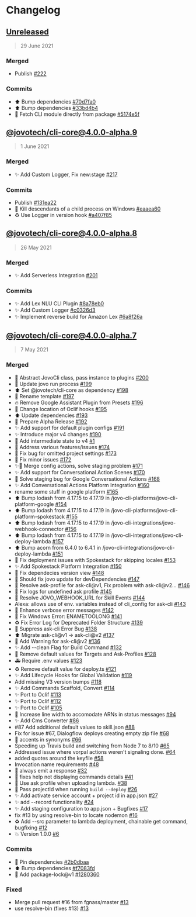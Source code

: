 # Changelog
## [Unreleased](https://github.com/rubenaeg/jovo-cli/compare/@jovotech/cli-core@4.0.0-alpha.9...HEAD)

> 29 June 2021

### Merged
- Publish [#222](https://github.com/rubenaeg/jovo-cli/pull/222)

### Commits 
- :arrow_up: Bump dependencies [#70d7fa0](https://github.com/rubenaeg/jovo-cli/commit/70d7fa0d9de0b22bea51da3bf632f8dfa75be9fa)
- :arrow_up: Bump dependencies [#33bd4b4](https://github.com/rubenaeg/jovo-cli/commit/33bd4b4628dd8c3d694dd2957126aee73c4ea415)
- :bug: Fetch CLI module directly from package [#5174e5f](https://github.com/rubenaeg/jovo-cli/commit/5174e5fa80857a9be3f8313f0cb0659d14433252)

## [@jovotech/cli-core@4.0.0-alpha.9](https://github.com/rubenaeg/jovo-cli/compare/@jovotech/cli-core@4.0.0-alpha.8...@jovotech/cli-core@4.0.0-alpha.9)

> 1 June 2021

### Merged
- ✨ Add Custom Logger, Fix new:stage [#217](https://github.com/rubenaeg/jovo-cli/pull/217)

### Commits 
- Publish [#131ea22](https://github.com/rubenaeg/jovo-cli/commit/131ea22b04f59676a4099f13cacab478ca58035e)
- :bug: Kill descendants of a child process on Windows [#eaaea60](https://github.com/rubenaeg/jovo-cli/commit/eaaea60633f0c5fed42d5f45d384d4385fd580e6)
- :recycle: Use Logger in version hook [#a407f85](https://github.com/rubenaeg/jovo-cli/commit/a407f85daf95150b08419dee6daf7fd3bdd049fd)

## [@jovotech/cli-core@4.0.0-alpha.8](https://github.com/rubenaeg/jovo-cli/compare/@jovotech/cli-core@4.0.0-alpha.7...@jovotech/cli-core@4.0.0-alpha.8)

> 26 May 2021

### Merged
- ✨ Add Serverless Integration [#201](https://github.com/rubenaeg/jovo-cli/pull/201)

### Commits 
- :sparkles: Add Lex NLU CLI Plugin [#8a78eb0](https://github.com/rubenaeg/jovo-cli/commit/8a78eb0b71fafa1fc4da4861965ec69dfe899071)
- :sparkles: Add Custom Logger [#c0326d3](https://github.com/rubenaeg/jovo-cli/commit/c0326d3ce35f8c26dc8e70316041f9c8fd807435)
- :sparkles: Implement reverse build for Amazon Lex [#6a8f26a](https://github.com/rubenaeg/jovo-cli/commit/6a8f26a3607b34bea714f32fbb38c65e799b1fad)

## [@jovotech/cli-core@4.0.0-alpha.7]()

> 7 May 2021

### Merged
- 🚚 Abstract JovoCli class, pass instance to plugins [#200](https://github.com/rubenaeg/jovo-cli/pull/200)
- 🔨 Update jovo run process [#199](https://github.com/rubenaeg/jovo-cli/pull/199)
- ⬆️ Set @jovotech/cli-core as dependency [#198](https://github.com/rubenaeg/jovo-cli/pull/198)
- 🚚 Rename template [#197](https://github.com/rubenaeg/jovo-cli/pull/197)
- 🔥 Remove Google Assistant Plugin from Presets [#196](https://github.com/rubenaeg/jovo-cli/pull/196)
- 🐛 Change location of Oclif hooks [#195](https://github.com/rubenaeg/jovo-cli/pull/195)
- ⬆️ Update dependencies [#193](https://github.com/rubenaeg/jovo-cli/pull/193)
- 🔖 Prepare Alpha Release [#192](https://github.com/rubenaeg/jovo-cli/pull/192)
- ✨ Add support for default plugin configs [#191](https://github.com/rubenaeg/jovo-cli/pull/191)
- ✨ Introduce major v4 changes [#190](https://github.com/rubenaeg/jovo-cli/pull/190)
- 🚧 Add intermediate state to v4 [#1](https://github.com/rubenaeg/jovo-cli/pull/1)
- 🐛 Address various features/issues [#174](https://github.com/rubenaeg/jovo-cli/pull/174)
- 🐛 Fix bug for omitted project settings [#173](https://github.com/rubenaeg/jovo-cli/pull/173)
- 🐛 Fix minor issues [#172](https://github.com/rubenaeg/jovo-cli/pull/172)
- ✨🐛 Merge config actions, solve staging problem [#171](https://github.com/rubenaeg/jovo-cli/pull/171)
- ✨ Add support for Conversational Action Scenes [#170](https://github.com/rubenaeg/jovo-cli/pull/170)
- 🐛 Solve staging bug for Google Conversational Actions [#168](https://github.com/rubenaeg/jovo-cli/pull/168)
- ✨ Add Conversational Actions Platform Integration [#160](https://github.com/rubenaeg/jovo-cli/pull/160)
- rename some stuff in google platform [#165](https://github.com/rubenaeg/jovo-cli/pull/165)
- ⬆️ Bump lodash from 4.17.15 to 4.17.19 in /jovo-cli-platforms/jovo-cli-platform-google [#154](https://github.com/rubenaeg/jovo-cli/pull/154)
- ⬆️ Bump lodash from 4.17.15 to 4.17.19 in /jovo-cli-platforms/jovo-cli-platform-spokestack [#155](https://github.com/rubenaeg/jovo-cli/pull/155)
- ⬆️ Bump lodash from 4.17.15 to 4.17.19 in /jovo-cli-integrations/jovo-webhook-connector [#156](https://github.com/rubenaeg/jovo-cli/pull/156)
- ⬆️ Bump lodash from 4.17.15 to 4.17.19 in /jovo-cli-integrations/jovo-cli-deploy-lambda [#157](https://github.com/rubenaeg/jovo-cli/pull/157)
- ⬆️ Bump acorn from 6.4.0 to 6.4.1 in /jovo-cli-integrations/jovo-cli-deploy-lambda [#151](https://github.com/rubenaeg/jovo-cli/pull/151)
- 🐛 Fix deployment issues with Spokestack for skipping locales [#153](https://github.com/rubenaeg/jovo-cli/pull/153)
- ✨ Add Spokestack Platform Integration [#150](https://github.com/rubenaeg/jovo-cli/pull/150)
- :bug: Fix dependecies version view [#148](https://github.com/rubenaeg/jovo-cli/pull/148)
- :bug: Should fix jovo update for devDependencies [#147](https://github.com/rubenaeg/jovo-cli/pull/147)
- 🐛 Resolve ask-profile for ask-cli@v1, Fix problem with ask-cli@v2… [#146](https://github.com/rubenaeg/jovo-cli/pull/146)
- 🐛 Fix logs for undefined ask profile [#145](https://github.com/rubenaeg/jovo-cli/pull/145)
- 🐛 Resolve JOVO_WEBHOOK_URL for Skill Events [#144](https://github.com/rubenaeg/jovo-cli/pull/144)
- Alexa: allows use of env. variables instead of cli_config for ask-cli [#143](https://github.com/rubenaeg/jovo-cli/pull/143)
- 🥅 Enhance verbose error messages [#142](https://github.com/rubenaeg/jovo-cli/pull/142)
- 🏁 Fix Windows Error: ENAMETOOLONG [#141](https://github.com/rubenaeg/jovo-cli/pull/141)
- ♻️ Fix Error Log for Deprecated Folder Structure [#139](https://github.com/rubenaeg/jovo-cli/pull/139)
- 🐛 Suppress ask-cli Error Bug [#138](https://github.com/rubenaeg/jovo-cli/pull/138)
- ⬆️ Migrate ask-cli@v1 -&gt; ask-cli@v2 [#137](https://github.com/rubenaeg/jovo-cli/pull/137)
- 💩 Add Warning for ask-cli@v2 [#136](https://github.com/rubenaeg/jovo-cli/pull/136)
- ✨ Add --clean Flag for Build Command [#132](https://github.com/rubenaeg/jovo-cli/pull/132)
- 🐛 Remove default values for Targets and Ask-Profiles [#128](https://github.com/rubenaeg/jovo-cli/pull/128)
- 🚑 Require .env values [#123](https://github.com/rubenaeg/jovo-cli/pull/123)
- ♻️ Remove default value for deploy.ts [#121](https://github.com/rubenaeg/jovo-cli/pull/121)
- ✨ Add Lifecycle Hooks for Global Validation [#119](https://github.com/rubenaeg/jovo-cli/pull/119)
- Add missing V3 version bumps [#118](https://github.com/rubenaeg/jovo-cli/pull/118)
- ✨ Add Commands Scaffold, Convert [#114](https://github.com/rubenaeg/jovo-cli/pull/114)
- ✨ Port to Oclif [#113](https://github.com/rubenaeg/jovo-cli/pull/113)
- ✨ Port to Oclif [#112](https://github.com/rubenaeg/jovo-cli/pull/112)
- ✨ Port to Oclif [#105](https://github.com/rubenaeg/jovo-cli/pull/105)
- :lipstick: Increase line width to accomodate ARNs in status messages [#94](https://github.com/rubenaeg/jovo-cli/pull/94)
- :sparkles: Add Cms Converter [#86](https://github.com/rubenaeg/jovo-cli/pull/86)
- #87 Add additional default values to skill.json  [#88](https://github.com/rubenaeg/jovo-cli/pull/88)
- Fix for issue #67, Dialogflow deploys creating empty zip file [#68](https://github.com/rubenaeg/jovo-cli/pull/68)
- :bug: accents in synonyms [#66](https://github.com/rubenaeg/jovo-cli/pull/66)
- Speeding up Travis build and switching from Node 7 to 8/10 [#65](https://github.com/rubenaeg/jovo-cli/pull/65)
- Addressed issue where vorpal actions weren't signaling done. [#64](https://github.com/rubenaeg/jovo-cli/pull/64)
- added quotes around the keyfile [#58](https://github.com/rubenaeg/jovo-cli/pull/58)
- Invocation name requirements [#48](https://github.com/rubenaeg/jovo-cli/pull/48)
- :bug: always emit a response [#32](https://github.com/rubenaeg/jovo-cli/pull/32)
- 🐛 fixes help not displaying commands details  [#41](https://github.com/rubenaeg/jovo-cli/pull/41)
- :bug: Use ask profile when uploading lambda. [#38](https://github.com/rubenaeg/jovo-cli/pull/38)
- :bug: Pass projectId when running `build --deploy` [#26](https://github.com/rubenaeg/jovo-cli/pull/26)
- :sparkles: Add activate service account + project id in app.json [#27](https://github.com/rubenaeg/jovo-cli/pull/27)
- :sparkles: add --record functionality [#24](https://github.com/rubenaeg/jovo-cli/pull/24)
- :sparkles: Add staging configuration to app.json + Bugfixes [#17](https://github.com/rubenaeg/jovo-cli/pull/17)
- fix #13 by using resolve-bin to locate nodemon [#16](https://github.com/rubenaeg/jovo-cli/pull/16)
- :recycle: Add --src parameter to lambda deployment, chainable get command, bugfixing [#12](https://github.com/rubenaeg/jovo-cli/pull/12)
- :boom: Version 1.0.0 [#6](https://github.com/rubenaeg/jovo-cli/pull/6)

### Commits 
- 📌 Pin dependencies [#2b0dbaa](https://github.com/rubenaeg/jovo-cli/commit/2b0dbaaa46af52dc7258d9628bc2facea643aa64)
- ⬆️ Bump dependencies [#f7083fd](https://github.com/rubenaeg/jovo-cli/commit/f7083fdaa44db74c0e20b942d44d41480777ba4d)
- 📌 Add package-lock@v1 [#1280360](https://github.com/rubenaeg/jovo-cli/commit/1280360bbec2208f384a8415956e82b855b6ee67)

### Fixed
- Merge pull request #16 from fgnass/master [#13](https://github.com/rubenaeg/jovo-cli/commit/63f08fe16fa238f06637d308adc6f14aa95d34d5)
- use resolve-bin (fixes #13) [#13](https://github.com/rubenaeg/jovo-cli/commit/465920d7abf98c8045063e63e2d9b582504dc18b)
